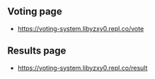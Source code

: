 ## Voting page
* https://voting-system.libyzxy0.repl.co/vote

## Results page
* https://voting-system.libyzxy0.repl.co/result
